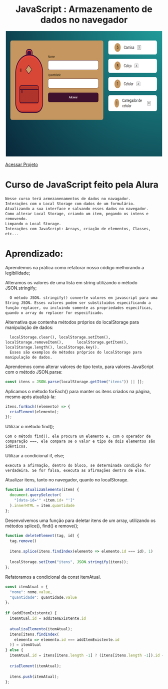 <div align=center>
  <h1>
    JavaScript : Armazenamento de dados no navegador
  </h1>

  <img src="./img/project.svg" width="500" height="400">
</div>

[Acessar Projeto](https://allesoares95.github.io/JavaScript.web-2/)

# Curso de JavaScript feito pela Alura
    Nesse curso terá armezanenamentos de dados no navagador.
    Interações com o Local Storage com dados de um formulário.
    Atualizando a sua interface e salvando esses dados no navegador.
    Como alterar Local Storage, criando um item, pegando os intens e removendo.
    Limpando o Local Storage.
    Interações com JavaScript: Arrays, criação de elementos, Classes, etc...

# Aprendizado:
  Aprendemos na prática como refatorar nosso código melhorando a legibilidade;    
  
  Alteramos os valores de uma lista em string utilizando o método JSON.stringify;
     
      O método JSON. stringify() converte valores em javascript para uma String JSON. Esses valores podem ser substituidos especificando a função replacer, ou incluindo somente as propriedades específicas, quando o array do replacer for especificado.


  Alternativa que contenha métodos próprios do localStorage para manipulação de dados:
      
      localStorage.clear(), localStorage.setItem(), localStorage.removeItem(),      localStorage.getItem(), localStorage.length(), localStorage.key().
      Esses são exemplos de métodos próprios do localStorage para manipulação de dados.

  Aprendemos como alterar valores de tipo texto, para valores JavaScript com o método JSON.parse:

  ```js
  const itens = JSON.parse(localStorage.getItem("itens")) || [];
  ```

  Aplicamos o método forEach() para manter os itens criados na página, mesmo após atualizá-la:
  
  ```js
  itens.forEach((elemento) => {
    criaElement(elemento);
  });
  ```
  
  Utilizar o método find();

    Com o método find(), ele procura um elemento e, com o operador de comparação ===, ele compara se o valor e tipo de dois elementos são idênticos.
  
  Utilizar a condicional if, else;

    executa a afirmação, dentro do bloco, se determinada condição for verdadeira. Se for falsa, executa as afirmações dentro de else.
  
  Atualizar itens, tanto no navegador, quanto no localStorage.

  ```js
  function atualizaElemento(item) {
    document.querySelector(
      "[data-id='" +item.id+ "']"
    ).innerHTML = item.quantidade
  };
  ```
  
  Desenvolvemos uma função para deletar itens de um array, utilizando os métodos splice(), find() e remove();
  ```js
  function deleteElement(tag, id) {
    tag.remove()

    itens.splice(itens.findIndex(elemento => elemento.id === id), 1)

    localStorage.setItem("itens", JSON.stringify(itens));
  };
  ```
  
  Refatoramos a condicional da const itemAtual.
  ```js
  const itemAtual = {
    "nome": nome.value,
    "quantidade": quantidade.value
  };

  if (addItemExistente) {
    itemAtual.id = addItemExistente.id

    atualizaElemento(itemAtual);
    itens[itens.findIndex(
      elemento => elemento.id === addItemExistente.id
    )] = itemAtual
  } else {
    itemAtual.id = itens[itens.length -1] ? (itens[itens.length -1]).id + 1 : 0;

    criaElement(itemAtual);

    itens.push(itemAtual);
  };
  ```
